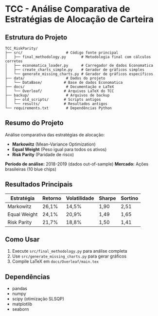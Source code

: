 # TCC - Análise Comparativa de Estratégias de Alocação de Carteira

## Estrutura do Projeto

```
TCC_RiskParity/
├── src/                    # Código fonte principal
│   ├── final_methodology.py       # Metodologia final com cálculos corretos
│   ├── economatica_loader.py      # Carregador de dados Economatica
│   ├── create_charts_simple.py    # Gerador de gráficos simples
│   └── generate_missing_charts.py # Gerador de gráficos específicos
├── data/                   # Dados do projeto
│   └── DataBase/          # Base de dados Economatica
├── docs/                   # Documentação e LaTeX
│   └── Overleaf/          # Arquivos LaTeX do TCC
├── backup/                 # Arquivos de backup
│   ├── old_scripts/       # Scripts antigos
│   └── results/           # Resultados antigos
└── requirements.txt        # Dependências Python
```

## Resumo do Projeto

Análise comparativa das estratégias de alocação:
- **Markowitz** (Mean-Variance Optimization)
- **Equal Weight** (Peso igual para todos os ativos)
- **Risk Parity** (Paridade de risco)

**Período de análise:** 2018-2019 (dados out-of-sample)
**Mercado:** Ações brasileiras (10 blue chips)

## Resultados Principais

| Estratégia    | Retorno | Volatilidade | Sharpe | Sortino |
|---------------|---------|--------------|--------|---------|
| Markowitz     | 26,1%   | 14,5%        | 1,90   | 2,51    |
| Equal Weight  | 24,1%   | 20,9%        | 1,49   | 1,65    |
| Risk Parity   | 21,7%   | 18,8%        | 1,50   | 1,41    |

## Como Usar

1. Execute `src/final_methodology.py` para análise completa
2. Use `src/generate_missing_charts.py` para gerar gráficos
3. Compile LaTeX em `docs/Overleaf/main.tex`

## Dependências

- pandas
- numpy
- scipy (otimização SLSQP)
- matplotlib
- seaborn